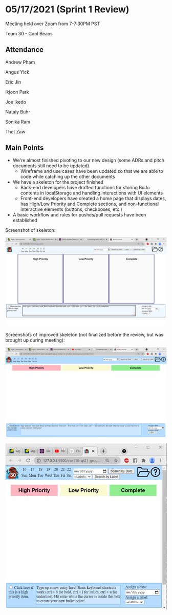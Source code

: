 # 05/17/2021 (Sprint 1 Review)
Meeting held over Zoom from 7-7:30PM PST

Team 30 - Cool Beans
## Attendance
Andrew Pham

Angus Yick

Eric Jin

Ikjoon Park

Joe Ikedo

Nataly Buhr

Sonika Ram

Thet Zaw
## Main Points
- We're almost finished pivoting to our new design (some ADRs and pitch documents still need to be updated)
    - Wireframe and use cases have been updated so that we are able to code while catching up the other documents
- We have a skeleton for the project finished
    - Back-end developers have drafted functions for storing BuJo contents in localStorage and handling interactions with UI elements
    - Front-end developers have created a home page that displays dates, has High/Low Priority and Complete sections, and non-functional interactive elements (buttons, checkboxes, etc.)
- A basic workflow and rules for pushes/pull requests have been established

Screenshot of skeleton:

![image](./images/skeleton.png)

Screenshots of improved skeleton (not finalized before the review, but was brought up during meeting):

![image](./images/improved-skeleton.png)

![image](./images/improved-skeleton2.png)
